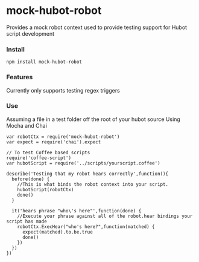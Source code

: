 # mock-hubot-robot
Provides a mock robot context used to provide testing support for Hubot script development

### Install

```
npm install mock-hubot-robot
```

### Features
Currently only supports testing regex triggers

### Use

Assuming a file in a test folder off the root of your hubot source
Using Mocha and Chai
```
var robotCtx = require('mock-hubot-robot')
var expect = require('chai').expect

// To test Coffee based scripts
require('coffee-script')
var hubotScript = require('../scripts/yourscript.coffee')

describe('Testing that my robot hears correctly',function(){
  before(done) {
    //This is what binds the robot context into your script.
    hubotScript(robotCtx)
    done()
  }
  
  it('hears phrase "who\'s here"',function(done) {
    //Execute your phrase against all of the robot.hear bindings your script has made
    robotCtx.ExecHear("who's here?",function(matched) {
      expect(matched).to.be.true
      done()
    })
  })
})
```
